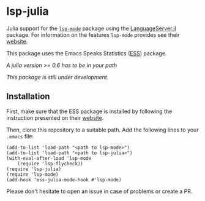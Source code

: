 # lsp-julia

Julia support for the [`lsp-mode`](https://github.com/emacs-lsp/lsp-mode) package using the [LanguageServer.jl](https://github.com/JuliaEditorSupport/LanguageServer.jl) package. For information on the features `lsp-mode` provides see their [website](https://github.com/emacs-lsp/lsp-mode).

This package uses the Emacs Speaks Statistics ([ESS](https://github.com/emacs-ess/ESS)) package.

*A julia version >= 0.6 has to be in your path*

_This package is still under development._

## Installation

First, make sure that the ESS package is installed by following the instruction presented on their [website](https://github.com/emacs-ess/ESS/wiki/Julia).

Then, clone this repository to a suitable path. Add the following lines to your `.emacs` file:
```emacs-lisp
(add-to-list 'load-path "<path to lsp-mode>")
(add-to-list 'load-path "<path to lsp-julia>")
(with-eval-after-load 'lsp-mode
    (require 'lsp-flycheck))
(require 'lsp-julia)
(require 'lsp-mode)
(add-hook 'ess-julia-mode-hook #'lsp-mode)
```

Please don't hesitate to open an issue in case of problems or create a PR. 
